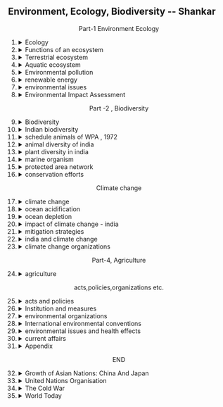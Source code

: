 ## Environment, Ecology, Biodiversity -- Shankar

<center> Part-1 Environment Ecology </center>

1.  <details><summary>Ecology </summary>

    1.  <details><summary>History</summary>

        </details>
    2.  <details><summary>Environment and its components</summary>

        -   abolition of the dual system
        -   revenue reforms
        -   reorganisation of the judicial system 
        -   trade regulations and other reforms
        </details>
    3.  <details><summary>Levels of organization</summary>

        -   provisions of the act
        -   merits and demerits of the act
        </details>                                    
    
    </details>
2.  <details><summary>Functions of an ecosystem</summary>

    1.  <details><summary>Energy Flow</summary>

        -   chief causes of war
        </details>
    2.  <details><summary>Food chain</summary>

        -   administrative
        -   judicial
        -   police
        -   other
        </details>
    3.  <details><summary>Food web</summary>

        </details>
    4.  <details><summary>Ecologial pyramid</summary>

        </details>
    5.  <details><summary>Pollutants and trophical level</summary>

        </details>
    6.  <details><summary>Biotic interaction</summary>

        </details>
    7.  <details><summary>Bio-geochemical cycle</summary>

        </details>
    8.  <details><summary>Ecological succession</summary>

        </details>
    9.  <details><summary></summary>

        </details>
    10. <details><summary></summary>

        </details>                                    
        
    </details>
3.  <details><summary>Terrestrial ecosystem</summary>

    1.  <details><summary>Tundra</summary>

        </details>
    2.  <details><summary>Forest</summary>

        -   Main Features of Subsidiary Alliance
        -   Benefits to the British
        -   Defects of the Subsidiary System
        -   Enforcement of the Subsidiary System
            -   Hyderabad
            -   Oudh
            -   Tanjore, Surat and the Karnatak
        </details>
    3.  <details><summary>Indian forest types</summary>

        </details>
    4.  <details><summary>Deforestation</summary>

        </details>
    5.  <details><summary>Grassland ecosystem</summary>

        </details>
    6.  <details><summary>thar ecosystem (Thar and cold)</summary>

        </details>
    7.  <details><summary>Desertification</summary>

        </details>
    8.  <details><summary>State of Forest report, 2015</summary>

        </details>
    9.  <details><summary></summary>

        </details>
    10. <details><summary></summary>

        </details>                                    
        
    </details>
4.  <details><summary>Aquatic ecosystem</summary>

    1.  <details><summary>Aquatic organism</summary>

        </details>
    2.  <details><summary>Lake ecology</summary>

        </details>
    3.  <details><summary>eutrophication</summary>

        </details>
    4.  <details><summary>wetland ecosystem</summary>

        </details>
    5.  <details><summary>National Wetland Conservation Programme</summary>

        </details>
    6.  <details><summary>Montreaux Record</summary>

        </details>
    7.  <details><summary>Estuary</summary>

        </details>
    8.  <details><summary>Mangrove</summary>

        </details>
    9.  <details><summary>Coral reefs</summary>

        </details>
    10. <details><summary>Coral bleaching</summary>

        </details>                                    
    11. <details><summary>Initiatives to protect coastal environment</summary>

        </details>          
    </details>
5.  <details><summary>Environmental pollution</summary>

    1.  <details><summary>pollutants</summary>

        -   Mysore
        -   Cachar and Jaintia
        -   Coorg
        </details>
    2.  <details><summary>air pollution</summary>

        -   smog
        -   indoor air pollution
        -   fly ash
        -   namp & naaq
        -   air pollution in india
        </details>
    3.  <details><summary>water pollution</summary>

        </details>
    4.  <details><summary>soil pollution</summary>

        -   financial
        -   administrative
        -   social
            -   abolition of sati
            -   suppression of thugs
            -   female infanticide
        </details>
    5.  <details><summary>noise pollution</summary>

        </details>
    6.  <details><summary>radioactive pollution</summary>

        </details>
    7.  <details><summary>e-waste</summary>

        </details>
    8.  <details><summary>solid waste</summary>

        </details>
    9.  <details><summary>thermal pollution</summary>

        </details>
    10. <details><summary>plastics pollution</summary>

        </details>   
    11. <details><summary>bio-remediation</summary>

        </details>
    12. <details><summary>environmental pollution and health</summary>

        </details>
    13. <details><summary>acid rain</summary>

        </details>                                                  
        
    </details>
6.  <details><summary>renewable energy</summary>

    1.  <details><summary>solar energy</summary>

        -   Annexation of Punjab
        -   Second Burmese War and the Annexation of Lower Burma
        -   Annexation of Oudh
        </details>
    2.  <details><summary>International solar alliance</summary>

        </details>
    3.  <details><summary>wind</summary>

        -   Railways
        -   Telegraph
        -   Postal Reform
        -   Education
        -   Public works department
        </details>
    4.  <details><summary>hydropower</summary>

        </details>
    5.  <details><summary>ocean thermal</summary>

        </details>
    6.  <details><summary>cogeneration</summary>

        </details>
    7.  <details><summary>waste-to-energy</summary>

        </details>
    8.  <details><summary>geothermal energy</summary>

        </details>
    9.  <details><summary>fuel cells</summary>

        </details>
    10. <details><summary></summary>

        </details>                                    
        
    </details>
7.  <details><summary>environmental issues</summary>

    1.  <details><summary>Indian Himalayan region</summary>

        </details>
    2.  <details><summary>Sand mining in India</summary>

        </details>
    3.  <details><summary>Palm oil</summary>

        </details>
    4.  <details><summary>Colony collapse disorder</summary>

        </details>
    5.  <details><summary>wildlife deaths due to collision with trains</summary>

        </details>
    6.  <details><summary>impact of radiation</summary>

        </details>
    7.  <details><summary>genetically engineered trees</summary>

        </details>
    8.  <details><summary>MoEF banned dolphin captivity</summary>

        </details>
    9.  <details><summary>Prohibition of removal of shark fins in the sea</summary>

        </details>
    10. <details><summary>cost of environmental degradation in India</summary>

        </details>        
                                
    </details>
8.  <details><summary>Environmental Impact Assessment</summary>

    1.  <details><summary>need</summary>

        </details>
    2.  <details><summary>eia cycle and procedure</summary>

        -   <details><summary>components of eia</summary>

            -   female infanticide
            -   widow remarriage
            -   child remarriage
            -   Purdah system
            </details>
        </details>
    3.  <details><summary>procedure of public hearing</summary>

        </details>
    4.  <details><summary>drawbacks and recommendations of eia</summary>

        </details>
    5.  <details><summary>environmental supplemental plan</summary>

        </details>
    6.  <details><summary></summary>

        </details>
    7.  <details><summary></summary>

        </details>
    8.  <details><summary></summary>

        </details>
    9.  <details><summary></summary>

        </details>
                                  
        
    </details>

<center>Part -2 , Biodiversity</center>

9.  <details><summary>Biodiversity</summary>

    1.  <details><summary>biodiversity</summary>

        </details>
    2.  <details><summary>levels</summary>

        </details>
    3.  <details><summary>measurement</summary>

        </details>
    4.  <details><summary>biodiversity services</summary>

        </details>
    5.  <details><summary>modes of conservation</summary>

        </details>
    6.  <details><summary>botanical garden and zoo</summary>

        </details>
    7.  <details><summary>red data book</summary>

        </details>
    8.  <details><summary></summary>

        </details>
    9.  <details><summary></summary>

        </details>
                                   
        
    </details>
10. <details><summary>Indian biodiversity</summary>

    1.  <details><summary>Indian Bio-geographical classification</summary>

        </details>
    2.  <details><summary>fauna diversity</summary>

        </details>
    3.  <details><summary>flora diversity</summary>

        </details>
    4.  <details><summary>indian wildlife</summary>

        </details>
    5.  <details><summary></summary>

        </details>
    6.  <details><summary></summary>

        </details>
    7.  <details><summary></summary>

        </details>
    8.  <details><summary></summary>

        </details>
    9.  <details><summary></summary>

        </details>
                                   
        
    </details>
11. <details><summary>schedule animals of WPA , 1972</summary>

    1.  <details><summary>schedule list- WPA</summary>

        </details>
    
                                   
        
    </details>
12. <details><summary>animal diversity of india</summary>

    1.  <details><summary>mammal critically endangered</summary>

        -   Famine Policy
        -   The Vernacular Press Act and the Arms Act (1878)
        -   Other Reforms
        -   Lytton and the Second Afghan War (1878-80)
        </details>
    2.  <details><summary>marine mammals</summary>

        -   Introduction of Local Self-Government (1882)
        -   Educational Reforms
        -   First Factory Act (1881)
        -   Ilbert Bill Agitation (1884)
        </details>
    3.  <details><summary>egg laying mammals</summary>

        -   educational reforms
        -   police and military reforms
        -   Calcutta Corporation Act (1899)
        -   Preservation of Archaeological objects
        -   Partition of Bengal, 1905
        -   estimate
        </details>
    4.  <details><summary>marsupial</summary>

        </details>
    5.  <details><summary>birds critically endangered</summary>

        </details>
    6.  <details><summary>corals</summary>

        </details>
    7.  <details><summary>bird migration</summary>

        </details>
    8.  <details><summary>wild life disease</summary>

        </details>
    9.  <details><summary>species extinction</summary>

        </details>
    9.  <details><summary>man animal conflict</summary>

        </details>        
                                   
        
    </details>
13. <details><summary>plant diversity in india</summary>

    1.  <details><summary>plant classification</summary>

        </details>
    2.  <details><summary>effect of abiotic components on plants</summary>

        </details>
    3.  <details><summary>insectivorous plant</summary>

        </details>
    4.  <details><summary>invasive alien species</summary>

        </details>
    5.  <details><summary>invasive alien flora of india</summary>

        </details>
    6.  <details><summary>medicinal plants</summary>

        </details>
    7.  <details><summary>tree characters</summary>

        </details>
                             
                                  
        
    </details>
14. <details><summary>marine organism    </summary>

    1.  <details><summary>plankton</summary>

        1.  political unity
        2.  development of communication and transport
        3.  English Language and Western Education
        4.  the role of the press
        5.  social and religiuos movements of the nineteenth century
        6.  economic exploitation by the British
        7.  Racial discrimination
        8.  Administration of Lytton
        9.  The Ilbert Bill controversy
        </details>
    2.  <details><summary>phyto-plankton</summary>

        </details>
    3.  <details><summary>zoo-plankton</summary>

        -   main demands
        -   methods of moderates
        -   achievements
        </details>
    4.  <details><summary>sea-grass</summary>

        </details>
    5.  <details><summary>sea-weed</summary>

        </details>
    6.  <details><summary></summary>

        </details>
    7.  <details><summary></summary>

        </details>
    8.  <details><summary></summary>

        </details>
    9.  <details><summary></summary>

        </details>
                                  
        
    </details>
15. <details><summary>protected area network           </summary>

    1.  <details><summary>national initiative</summary>

        -   wildlife sanctuary and national parks
        -   conservation reserves and community reserves
        -   coastal protected areas
        -   sacred groves of india
        -   export prohibited items
        </details>
    2.  <details><summary>global initiative</summary>

        -   man and biosphere
        -   biosphere reserves
        -   nationa biosphere reserve programme
        -   world network of biosphere reserves
        -   biodiversity hotspots
        -   world heritage sites
        </details>
                               
        
    </details>
16. <details><summary>conservation efforts  </summary>

    1.  <details><summary>project tiger</summary>

        </details>
    2.  <details><summary>project elephant</summary>

        </details>
    3.  <details><summary>vulture</summary>

        </details>
    4.  <details><summary>1-horned rhinoceros</summary>

        </details>
    5.  <details><summary>project snow leopard</summary>

        -   Programmes
        </details>
    6.  <details><summary>Sea turtle project</summary>

        </details>
    7.  <details><summary>crocodile conservation project</summary>

        </details>
    8.  <details><summary>project hangul</summary>

        </details>
    9.  <details><summary>captive breeding</summary>

        </details>
    10. <details><summary>dolphin</summary>

        </details>
    11. <details><summary>govt. measures</summary>

        </details>                             
        
    </details>

<center>Climate change</center>

17. <details><summary>climate change</summary>

    1.  <details><summary>global warming</summary>

        </details>
    2.  <details><summary>greenhouse effect</summary>

        </details>
    3.  <details><summary>greenhouse gases</summary>

        </details>
    4.  <details><summary>climate forcing</summary>

        </details>
    5.  <details><summary>global warming potential</summary>

        </details>
    6.  <details><summary>receding glaciers - a symptom of global climate change</summary>

        </details>
    7.  <details><summary></summary>

        </details>
    8.  <details><summary></summary>

        </details>
    9.  <details><summary></summary>

        </details>
                                  
        
    </details>
18. <details><summary>ocean acidification </summary>

    1.  <details><summary></summary>

        </details>
    2.  <details><summary></summary>

        </details>
    3.  <details><summary></summary>

        </details>
    4.  <details><summary></summary>

        </details>
    5.  <details><summary></summary>

        </details>
    6.  <details><summary></summary>

        </details>
    7.  <details><summary></summary>

        </details>
    8.  <details><summary></summary>

        </details>
    9.  <details><summary></summary>

        </details>
                                 
        
    </details>
19. <details><summary>ocean depletion     </summary>                             
        
    </details>
20. <details><summary>impact of climate change - india</summary>

    1.  <details><summary>agriculture and food security</summary>

        </details>
    2.  <details><summary>water stress and water security</summary>

        </details>
    3.  <details><summary>sea level rise</summary>

        </details>
    4.  <details><summary>ecosystem and biodiversity</summary>

        </details>
    5.  <details><summary>climate change and health</summary>

        </details>
        
    </details>


21. <details><summary>mitigation strategies </summary>

    1.  <details><summary>carbon sequestration</summary>

        </details>
    2.  <details><summary>carbon sink</summary>

        </details>
    3.  <details><summary>carbon credit</summary>

        </details>
    4.  <details><summary>carbon offsetting</summary>

        </details>
    5.  <details><summary>carbon tax</summary>

        </details>
    6.  <details><summary>geo-engineering</summary>

        </details>
    7.  <details><summary></summary>

        </details>
    8.  <details><summary></summary>

        </details>
    9.  <details><summary></summary>

        </details>
                                   
        
    </details>
22. <details><summary>india and climate change</summary>

    1.  <details><summary>india's position on climate change</summary>

        </details>
    2.  <details><summary>observed climate and weather changes in india</summary>

        </details>
    3.  <details><summary>current actions for adaptation and mitigation</summary>

        </details>
    4.  <details><summary>national action plan on climate change</summary>

        </details>
    5.  <details><summary>indian network on climate change assessment</summary>

        </details>
    6.  <details><summary>national communication (NATCOM)</summary>

        </details>
    7.  <details><summary>India's policy structure relevant to GHG mitigation</summary>

        </details>
    8.  <details><summary>green building</summary>

        </details>
    9.  <details><summary>griha</summary>

        </details>
    9.  <details><summary>national initiative on climate resilient agriculture</summary>

        </details>
    9.  <details><summary>bse greenex</summary>

        </details>
    9.  <details><summary>other critical entities</summary>

        </details>                        
                                   
        
    </details>
23. <details><summary>climate change organizations </summary>

    1.  <details><summary>unfcc</summary>

        </details>
    2.  <details><summary>kyoto protocol</summary>

        </details>
    3.  <details><summary>conference of parties</summary>

        </details>
    4.  <details><summary>other mechanism of unfcc</summary>

        </details>
    5.  <details><summary>redd and redd+</summary>

        </details>
    6.  <details><summary>global environmental facilities</summary>

        </details>
    7.  <details><summary>climate smart agriculture</summary>

        </details>
    8.  <details><summary>inter-governmental panel on climate change</summary>

        </details>
    9.  <details><summary>national green house gas inventories programme</summary>

        </details>
    9.  <details><summary>green economy</summary>

        </details>
    9.  <details><summary>climate finance architecture</summary>

        </details>                
                                   
        
    </details>

<center>Part-4, Agriculture</center> 

24. <details><summary>agriculture</summary>

    1.  <details><summary>agriculture</summary>

        </details>
    2.  <details><summary>crop and its classification</summary>

        </details>
    3.  <details><summary>tillage</summary>

        </details>
    4.  <details><summary>cropping system and pattern</summary>

        </details>
    5.  <details><summary>farming system</summary>

        </details>
    6.  <details><summary>sustainable agriculture</summary>

        </details>
    7.  <details><summary>organic farming</summary>

        </details>
    8.  <details><summary>integrated farming system</summary>

        </details>
    9.  <details><summary>soil science</summary>

        </details>
                                   
        
    </details>

<center>acts,policies,organizations etc.</center>   

25. <details><summary>acts and policies</summary>

    1.  <details><summary>wildlife protectiona act 1972</summary>

        </details>
    2.  <details><summary>environmental protection act 1986</summary>

        </details>
    3.  <details><summary>national forest policy 1988</summary>

        </details>
    4.  <details><summary>biological diversity act 2002</summary>

        </details>
    5.  <details><summary>ST and other forest dwellers act 2006</summary>

        </details>
    6.  <details><summary>coastal regulation zone</summary>

        </details>
    7.  <details><summary>wetland rules 2010</summary>

        </details>
    8.  <details><summary>NGT</summary>

        </details>
    9.  <details><summary>The Ozone depleting substances rules</summary>

        </details>
                                   
        
    </details>
26. <details><summary>Institution and measures</summary>

    1.  <details><summary>national wildlife action plan</summary>

        </details>
    2.  <details><summary>national afforestation and eco-development board</summary>

        </details>
    3.  <details><summary>CAMPA</summary>

        </details>
    4.  <details><summary>joint forest management</summary>

        </details>
    5.  <details><summary>social forestry</summary>

        </details>
    6.  <details><summary>national bamboo mission</summary>

        </details>
    7.  <details><summary>CEPI</summary>

        </details>
    8.  <details><summary>lighting a billion lives</summary>

        </details>
    9.  <details><summary>eco-mark</summary>

        </details>
    4.  <details><summary>USERS</summary>

        </details>
    5.  <details><summary>BCRLIP</summary>

        </details>
    6.  <details><summary>national clean energy fund</summary>

        </details>
    7.  <details><summary>national mission for electric mobility</summary>

        </details>
    8.  <details><summary>science express - bio diversity special</summary>

        </details>
    9.  <details><summary>mangrove for future</summary>

        </details>        
                                   
        
    </details>
27. <details><summary>environmental organizations</summary>

    1.  <details><summary>animal welfare board</summary>

        </details>
    2.  <details><summary>central zoo authority</summary>

        </details>
    3.  <details><summary>national bio-diversiy authority</summary>

        </details>
    4.  <details><summary>wildlife crime control bureau</summary>

        </details>
    5.  <details><summary>national lake conservation plan</summary>

        </details>
    6.  <details><summary>national ganga river basin authority</summary>

        </details>
    7.  <details><summary></summary>

        </details>
    8.  <details><summary></summary>

        </details>
    9.  <details><summary></summary>

        </details>
                                   
        
    </details>
28. <details><summary>International environmental conventions</summary>

    1.  <details><summary>UNCED</summary>

        </details>
    2.  <details><summary>CBD</summary>

        </details>
    3.  <details><summary>Ramsar conservation on Wetlands</summary>

        </details>
    4.  <details><summary>CITES</summary>

        </details>
    5.  <details><summary>The wildlife trade monitoring network(TRAFFIC)</summary>

        </details>
    6.  <details><summary>convention on CMS</summary>

        </details>
    7.  <details><summary>CAWT</summary>

        </details>
    8.  <details><summary>ITTO</summary>

        </details>
    9.  <details><summary>UNFF</summary>

        </details>
    1.  <details><summary>IUCN</summary>

        </details>
    2.  <details><summary>GTF</summary>

        </details>
    3.  <details><summary>Stockholm convention</summary>

        </details>
    4.  <details><summary>Basel convention</summary>

        </details>
    5.  <details><summary>Rotterdam convention</summary>

        </details>
    6.  <details><summary>UNCCD</summary>

        </details>
    7.  <details><summary>IWC</summary>

        </details>
    8.  <details><summary>Vienna convention and Montreal protocol</summary>

        </details>
    9.  <details><summary>Kigali agreement</summary>

        </details>
    9.  <details><summary>Globally important agriculture heritage systems</summary>

        </details>                                             
        
    </details>
29. <details><summary>environmental issues and health effects </summary>

    1.  <details><summary>toxicology effects</summary>

        </details>
    2.  <details><summary>lead in paints</summary>

        </details>
    3.  <details><summary>transfat</summary>

        </details>
    4.  <details><summary>high caffeine in energy drinks</summary>

        </details>
    5.  <details><summary>pesticide in human blood</summary>

        </details>
    6.  <details><summary>testing of pesticide toxicity</summary>

        </details>
    7.  <details><summary>diseases caused by environmental degradation</summary>

        </details>
    8.  <details><summary>CHIPKO movements</summary>

        </details>
    9.  <details><summary>APPIKO movements</summary>

        </details>
    9.  <details><summary>The national wastelands development board</summary>

        </details>        
                                   
        
    </details>
30. <details><summary>current affairs</summary>

    1.  <details><summary>ganga action plan</summary>

        </details>
    2.  <details><summary>namami ganga program</summary>

        </details>
    3.  <details><summary>clean ganga fund</summary>

        </details>
    4.  <details><summary>FAL-G</summary>

        </details>
    5.  <details><summary>Luminescent solar concentrators</summary>

        </details>
    6.  <details><summary>Karnataka Issues guidelines to curb the threat of biopiracy</summary>

        </details>
    7.  <details><summary>use of ICT by illegal wildlife traders</summary>

        </details>
    8.  <details><summary>Fame-india programme</summary>

        </details>
    9.  <details><summary></summary>

        </details>
                                   
        
    </details>
31. <details><summary>Appendix </summary>

    1.  <details><summary>Ramsar wetland sites in india</summary>

        </details>
    2.  <details><summary>tiger reserves of india</summary>

        </details>
    3.  <details><summary>mike sites in india</summary>

        </details>
    4.  <details><summary>biosphere reserves</summary>

        </details>
    5.  <details><summary>list of India's biosphere reserves in UNESCO's Map list</summary>

        </details>
    6.  <details><summary>natural world heritage sites</summary>

        </details>
    7.  <details><summary>list of sacred groves</summary>

        </details>
    8.  <details><summary>mangrove sites in india</summary>

        </details>
    9.  <details><summary>list of key activities and likely associated air pollutants</summary>

        </details>
    10. <details><summary>respiratory irritants and toxic chemicals</summary>

        </details>        
                                   
        
    </details>

<center> END </center>

32. <details><summary>Growth of Asian Nations: China And                Japan</summary>

    1.  <details><summary></summary>

        </details>
    2.  <details><summary></summary>

        </details>
    3.  <details><summary></summary>

        </details>
    4.  <details><summary></summary>

        </details>
    5.  <details><summary></summary>

        </details>
    6.  <details><summary></summary>

        </details>
    7.  <details><summary></summary>

        </details>
    8.  <details><summary></summary>

        </details>
    9.  <details><summary></summary>

        </details>
                                   
        
    </details>
33. <details><summary>United Nations Organisation</summary>

    1.  <details><summary></summary>

        </details>
    2.  <details><summary></summary>

        </details>
    3.  <details><summary></summary>

        </details>
    4.  <details><summary></summary>

        </details>
    5.  <details><summary></summary>

        </details>
    6.  <details><summary></summary>

        </details>
    7.  <details><summary></summary>

        </details>
    8.  <details><summary></summary>

        </details>
    9.  <details><summary></summary>

        </details>
                                   
        
    </details>
34. <details><summary>The Cold War</summary>

    1.  <details><summary></summary>

        </details>
    2.  <details><summary></summary>

        </details>
    3.  <details><summary></summary>

        </details>
    4.  <details><summary></summary>

        </details>
    5.  <details><summary></summary>

        </details>
    6.  <details><summary></summary>

        </details>
    7.  <details><summary></summary>

        </details>
    8.  <details><summary></summary>

        </details>
    9.  <details><summary></summary>

        </details>
                                   
        
    </details>
35. <details><summary>World Today</summary>

    1.  <details><summary></summary>

        </details>
    2.  <details><summary></summary>

        </details>
    3.  <details><summary></summary>

        </details>
    4.  <details><summary></summary>

        </details>
    5.  <details><summary></summary>

        </details>
    6.  <details><summary></summary>

        </details>
    7.  <details><summary></summary>

        </details>
    8.  <details><summary></summary>

        </details>
    9.  <details><summary></summary>

        </details>
                                   
        
    </details>
